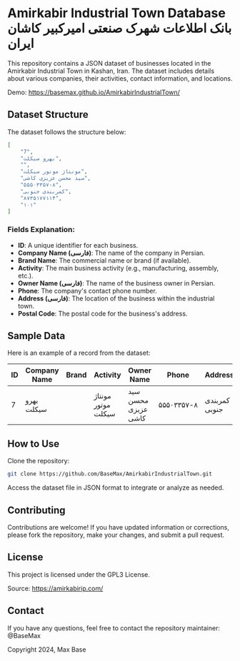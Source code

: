 # Amirkabir Industrial Town Database بانک اطلاعات شهرک صنعتی امیرکبیر کاشان ایران

This repository contains a JSON dataset of businesses located in the Amirkabir Industrial Town in Kashan, Iran. The dataset includes details about various companies, their activities, contact information, and locations.

Demo: https://basemax.github.io/AmirkabirIndustrialTown/

## Dataset Structure

The dataset follows the structure below:

```json
[
    "7",
    "بهرو سیکلت",
    "",
    "مونتاژ موتور سیکلت",
    "سید محسن عزیزی کاشی",
    "۵۵۵۰۳۳۵۷-۸",
    "کمربندی جنوبی",
    "۸۷۳۵۱۷۷۱۱۴",
    "۱۰۱"
]
```

### Fields Explanation:

- **ID**: A unique identifier for each business.
- **Company Name (فارسی)**: The name of the company in Persian.
- **Brand Name**: The commercial name or brand (if available).
- **Activity**: The main business activity (e.g., manufacturing, assembly, etc.).
- **Owner Name (فارسی)**: The name of the business owner in Persian.
- **Phone**: The company's contact phone number.
- **Address (فارسی)**: The location of the business within the industrial town.
- **Postal Code**: The postal code for the business's address.

## Sample Data

Here is an example of a record from the dataset:

| ID  | Company Name      | Brand | Activity               | Owner Name              | Phone          | Address       | Postal Code  |
|-----|-------------------|-------|------------------------|-------------------------|----------------|---------------|--------------|
| 7   | بهرو سیکلت        |       | مونتاژ موتور سیکلت    | سید محسن عزیزی کاشی    | ۵۵۵۰۳۳۵۷-۸     | کمربندی جنوبی | ۸۷۳۵۱۷۷۱۱۴ |
## How to Use

Clone the repository:

```bash
git clone https://github.com/BaseMax/AmirkabirIndustrialTown.git
```

Access the dataset file in JSON format to integrate or analyze as needed.

## Contributing

Contributions are welcome! If you have updated information or corrections, please fork the repository, make your changes, and submit a pull request.

## License

This project is licensed under the GPL3 License.

Source: https://amirkabirip.com/

## Contact

If you have any questions, feel free to contact the repository maintainer: @BaseMax

Copyright 2024, Max Base
